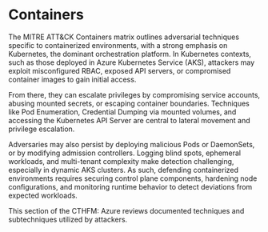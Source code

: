# Containers

The MITRE ATT\&CK Containers matrix outlines adversarial techniques specific to containerized environments, with a strong emphasis on Kubernetes, the dominant orchestration platform. In Kubernetes contexts, such as those deployed in Azure Kubernetes Service (AKS), attackers may exploit misconfigured RBAC, exposed API servers, or compromised container images to gain initial access.&#x20;

From there, they can escalate privileges by compromising service accounts, abusing mounted secrets, or escaping container boundaries. Techniques like Pod Enumeration, Credential Dumping via mounted volumes, and accessing the Kubernetes API Server are central to lateral movement and privilege escalation.&#x20;

Adversaries may also persist by deploying malicious Pods or DaemonSets, or by modifying admission controllers. Logging blind spots, ephemeral workloads, and multi-tenant complexity make detection challenging, especially in dynamic AKS clusters. As such, defending containerized environments requires securing control plane components, hardening node configurations, and monitoring runtime behavior to detect deviations from expected workloads.

This section of the CTHFM: Azure reviews documented techniques and subtechniques utilized by attackers.
